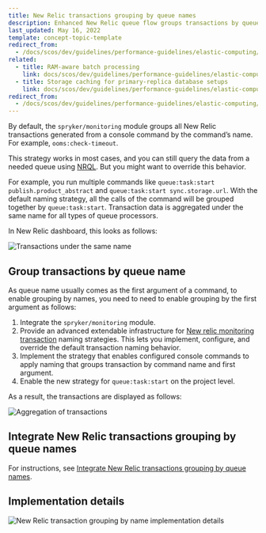 ```yaml
---
title: New Relic transactions grouping by queue names
description: Enhanced New Relic queue flow groups transactions by queue names.
last_updated: May 16, 2022
template: concept-topic-template
redirect_from:
  - /docs/scos/dev/guidelines/performance-guidelines/elastic-computing/scalable-application-infrastructure-for-publish-and-sync-workers.html
related:
  - title: RAM-aware batch processing
    link: docs/scos/dev/guidelines/performance-guidelines/elastic-computing/ram-aware-batch-processing.html
  - title: Storage caching for primary-replica database setups
    link: docs/scos/dev/guidelines/performance-guidelines/elastic-computing/storage-caching-for-primary-replica-db-setups.html
redirect_from: 
  - /docs/scos/dev/guidelines/performance-guidelines/elastic-computing/scalable-application-infrastructure-for-publish-and-sync-workers.html
---
```


By default, the `spryker/monitoring` module groups all New Relic transactions generated from a console command by the command’s name. For example, `ooms:check-timeout`.

This strategy works in most cases, and you can still query the data from a needed queue using [NRQL](https://docs.newrelic.com/docs/query-your-data/nrql-new-relic-query-language/get-started/nrql-syntax-clauses-functions/). But you might want to override this behavior.

For example, you run  multiple commands like `queue:task:start publish.product_abstract` and `queue:task:start sync.storage.url`. With the default naming strategy, all the calls of the command will be grouped together by `queue:task:start`. Transaction data is aggregated under the same name for all types of queue processors.

In New Relic dashboard, this looks as follows:

![Transactions under the same name](https://spryker.s3.eu-central-1.amazonaws.com/docs/scos/dev/guidelines/performance-guidelines/elastic-computing/enable-queue-task-flow-in-new-relic.md/transactions-under-the-same-name.png)

## Group transactions by queue name

As queue name usually comes as the first argument of a command, to enable grouping by names, you need to need to enable grouping by the first argument as follows:

1. Integrate the `spryker/monitoring` module.
2. Provide an advanced extendable infrastructure for [New relic monitoring transaction](https://docs.newrelic.com/docs/apm/transactions/intro-transactions/transactions-new-relic-apm/) naming strategies. This lets you implement, configure, and override the default transaction naming behavior.
3. Implement the strategy that enables configured console commands to apply naming that groups transaction by command name and first argument.
4. Enable the new strategy for `queue:task:start` on the project level.

As a result, the transactions are displayed as follows:

![Aggregation of transactions](https://spryker.s3.eu-central-1.amazonaws.com/docs/scos/dev/guidelines/performance-guidelines/elastic-computing/enable-queue-task-flow-in-new-relic.md/aggregation-of-transactions.png)

## Integrate New Relic transactions grouping by queue names

For instructions, see [Integrate New Relic transactions grouping by queue names](/docs/scos/dev/technical-enhancement-integration-guides/integrate-elastic-computing.html#integrate-ram-aware-batch-processing).

## Implementation details

![New Relic transaction grouping by name implementation details](https://confluence-connect.gliffy.net/embed/image/59eaf32b-df1e-4fb9-a5e7-64b77c8ab870.png?utm_medium=live&utm_source=custom)
